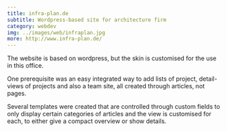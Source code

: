 ```yaml
---
title: infra-plan.de
subtitle: Wordpress-based site for architecture firm
category: webdev
img: ../images/web/infraplan.jpg
more: http://www.infra-plan.de/
---
```


The website is based on wordpress, but the skin is customised for the use in this office.

One prerequisite was an easy integrated way to add lists of project, detail-views of projects and also a team site, all created through articles, not pages.

Several templates were created that are controlled through custom fields to only display certain categories of articles and the view is customised for each, to either give a compact overview or show details.
